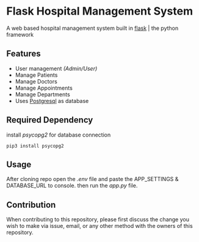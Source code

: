 # Flask Hospital Management System

A web based hospital management system built in [flask](flask.palletsprojects.com) | the python framework

## Features
    
- User management *(Admin/User)*
- Manage Patients
- Manage Doctors
- Manage Appointments
- Manage Departments
- Uses [Postgresql](https://postgresql.org) as database


## Required Dependency

install *psycopg2* for database connection

```
pip3 install psycopg2
```

## Usage

After cloning repo open the *.env* file and paste the APP_SETTINGS & DATABASE_URL to console.
then run the *app.py* file.



## Contribution

When contributing to this repository, please first discuss the change you wish to make via issue, email, or any other method with the owners of this repository.
